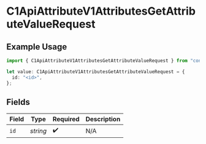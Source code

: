 # C1ApiAttributeV1AttributesGetAttributeValueRequest

## Example Usage

```typescript
import { C1ApiAttributeV1AttributesGetAttributeValueRequest } from "conductorone-sdk-typescript/sdk/models/operations";

let value: C1ApiAttributeV1AttributesGetAttributeValueRequest = {
  id: "<id>",
};
```

## Fields

| Field              | Type               | Required           | Description        |
| ------------------ | ------------------ | ------------------ | ------------------ |
| `id`               | *string*           | :heavy_check_mark: | N/A                |